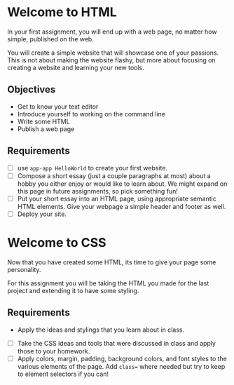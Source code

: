 # Welcome to HTML
In your first assignment, you will end up with a web page, no matter how simple,
published on the web.

You will create a simple website that will showcase one of your passions. This
is not about making the website flashy, but more about focusing on creating a
website and learning your new tools.

## Objectives

- Get to know your text editor
- Introduce yourself to working on the command line
- Write some HTML
- Publish a web page

## Requirements
- [ ] use `app-app HelloWorld` to create your first website.
- [ ] Compose a short essay (just a couple paragraphs at most) about a hobby you either enjoy or would like to learn about. We might expand on this page in future assignments, so pick something fun!
- [ ] Put your short essay into an HTML page, using appropriate semantic HTML elements. Give your webpage a simple header and footer as well.
- [ ] Deploy your site.

# Welcome to CSS
Now that you have created some HTML, its time to give your page some personality.

For this assignment you will be taking the HTML you made for the last project and extending it to have some styling.

## Requirements

- Apply the ideas and stylings that you learn about in class.

- [ ] Take the CSS ideas and tools that were discussed in class and apply those to your homework.
- [ ] Apply colors, margin, padding, background colors, and font styles to the various elements of the page. Add `class=` where needed but try to keep to element selectors if you can!
